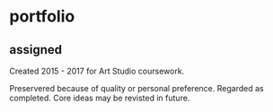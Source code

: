 # portfolio

## assigned

Created 2015 - 2017 for Art Studio coursework.

Preservered because of quality or personal preference. Regarded as completed. Core ideas may be revisted in future.
